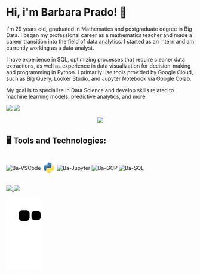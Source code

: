 <div dsplay="inline-block">
 
 <h1 align="left">Hi, i'm Barbara Prado! 🤗</h1>

I'm 29 years old, graduated in Mathematics and postgraduate degree in Big Data. I began my professional career as a mathematics teacher and made a career transition into the field of data analytics. I started as an intern and am currently working as a data analyst.

I have experience in SQL, optimizing processes that require cleaner data extractions, as well as experience in data visualization for decision-making and programming in Python. I primarily use tools provided by Google Cloud, such as Big Query, Looker Studio, and Jupyter Notebook via Google Colab.

My goal is to specialize in Data Science and develop skills related to machine learning models, predictive analytics, and more.

<div> 
  <a href="https://www.linkedin.com/in/barbara-rodrigues-prado-58b337137/" target="_blank"><img src="https://img.shields.io/badge/-LinkedIn-%230077B5?style=for-the-badge&logo=linkedin&logoColor=white" target="_blank"></a> 
  <a href = "mailto:babitaprado56@gmail.com"><img src="https://img.shields.io/badge/Gmail-D14836?style=for-the-badge&logo=gmail&logoColor=white" target="_blank"></a>
  
</div>
<p align="center">
  <img src="https://c.tenor.com/29Ok5pc0ivAAAAAM/gatinho-gato.gif" width="200">
</p>

## 🖥️ Tools and Technologies:
<div align="left"> 
 <div style="display: inline_block"><br>
 <img align="center" alt="Ba-VSCode" height="30" width="30" src="https://static-00.iconduck.com/assets.00/file-type-vscode-icon-512x508-376y62ux.png" title = "VSCode">
 <img align="center" alt="Ba-Python" height="35" width="35" src="https://raw.githubusercontent.com/devicons/devicon/master/icons/python/python-original.svg" title =  "Python">
 <img align="center" alt="Ba-Jupyter" height="35" width="30" src="https://dimensionless.in/wp-content/uploads/2020/04/1200px-Jupyter_logo.svg_.png" title = "Jupyter Notebook">
 <img align="center" alt="Ba-GCP" height="30" width="35" src="[https://www.pngegg.com/pt/png-notnn](https://www.google.com/url?sa=i&url=https%3A%2F%2Fwww.imagensempng.com.br%2Flogo-google-cloud-png%2F&psig=AOvVaw2YSIaVH9B8WapaQfNMoE4j&ust=1734373680038000&source=images&cd=vfe&opi=89978449&ved=0CBQQjRxqFwoTCKD59MqzqooDFQAAAAAdAAAAABAJ](https://www.google.com/url?sa=i&url=https%3A%2F%2Ficonduck.com%2Ficons%2F27430%2Fgoogle-cloud&psig=AOvVaw2bz4LSeihI-FWQs0jERMku&ust=1734373819639000&source=images&cd=vfe&opi=89978449&ved=0CBQQjRxqFwoTCLDcoo20qooDFQAAAAAdAAAAABAE)" title = "GCP">
 <img align="center" alt="Ba-SQL" height="60" width="60" src="https://pngimg.com/uploads/mysql/mysql_PNG29.png" title = "MySQL">
</div> 

 ##
<p align="left">
<a href="https://github.com/Baaprado">
  <img height="170em" src="https://github-readme-stats-eight-theta.vercel.app/api?username=Baaprado&show_icons=false&theme=algolia&include_all_commits=false&count_private=true"/>
  <img height="170em" src="https://github-readme-stats-eight-theta.vercel.app/api/top-langs/?username=Baaprado&layout=compact&langs_count=8&theme=algolia"/>
</a>
</p>
  
![Snake animation](https://github.com/Baaprado/Baaprado/blob/output/github-contribution-grid-snake.svg)
